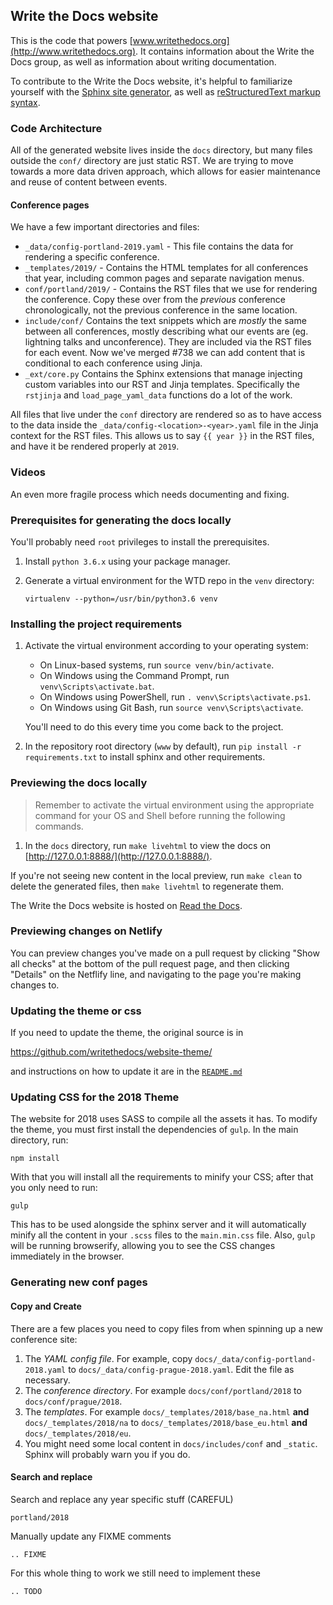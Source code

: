 ## Write the Docs website

This is the code that powers [www.writethedocs.org](http://www.writethedocs.org). It contains information
about the Write the Docs group, as well as information about writing documentation.

To contribute to the Write the Docs website, it's helpful to familiarize yourself with the [Sphinx site generator](https://www.sphinx-doc.org/), as well as [reStructuredText markup syntax](https://www.sphinx-doc.org/en/stable/rest.html).

### Code Architecture

All of the generated website lives inside the `docs` directory, but many files outside the `conf/` directory are just static RST.
We are trying to move towards a more data driven approach,
which allows for easier maintenance and reuse of content between events.

#### Conference pages

We have a few important directories and files:

* `_data/config-portland-2019.yaml` - This file contains the data for rendering a specific conference.
* `_templates/2019/` - Contains the HTML templates for all conferences that year, including common pages and separate navigation menus.
* `conf/portland/2019/` - Contains the RST files that we use for rendering the conference. Copy these over from the *previous* conference chronologically, not the previous conference in the same location.
* `include/conf/` Contains the text snippets which are *mostly* the same between all conferences, mostly describing what our events are (eg. lightning talks and unconference). They are included via the RST files for each event. Now we've merged #738 we can add content that is conditional to each conference using Jinja.
* `_ext/core.py` Contains the Sphinx extensions that manage injecting custom variables into our RST and Jinja templates. Specifically the `rstjinja` and `load_page_yaml_data` functions do a lot of the work.

All files that live under the `conf` directory are rendered so as to have access to
 the data inside the `_data/config-<location>-<year>.yaml` file in the Jinja context for the RST files.
This allows us to say `{{ year }}` in the RST files,
and have it be rendered properly at `2019`.

### Videos

An even more fragile process which needs documenting and fixing.
### Prerequisites for generating the docs locally

You'll probably need `root` privileges to install the prerequisites.

1. Install `python 3.6.x` using your package manager.

2. Generate a virtual environment for the WTD repo in the `venv` directory:

    `virtualenv --python=/usr/bin/python3.6 venv`

### Installing the project requirements

1. Activate the virtual environment according to your operating system:

    * On Linux-based systems, run `source venv/bin/activate`.
    * On Windows using the Command Prompt, run `venv\Scripts\activate.bat`.
    * On Windows using PowerShell, run `. venv\Scripts\activate.ps1`.
    * On Windows using Git Bash, run `source venv\Scripts\activate`.

    You'll need to do this every time you come back to the project.

2. In the repository root directory (`www` by default), run `pip install -r requirements.txt` to install sphinx and other requirements.

### Previewing the docs locally

> Remember to activate the virtual environment using the appropriate command for your OS and Shell before running the following commands.

1. In the `docs` directory, run `make livehtml` to view the docs on [http://127.0.0.1:8888/](http://127.0.0.1:8888/).

If you're not seeing new content in the local preview, run `make clean` to delete the generated files, then `make livehtml` to regenerate them.

The Write the Docs website is hosted on [Read the Docs](https://readthedocs.org/projects/writethedocs-www).

### Previewing changes on Netlify

You can preview changes you've made on a pull request by clicking "Show all checks" at the bottom of the pull request page, and then clicking "Details" on the Netflify line, and navigating to the page you're making changes to.

### Updating the theme or css

If you need to update the theme, the original source is in

https://github.com/writethedocs/website-theme/

and instructions on how to update it are in the [`README.md`](https://github.com/writethedocs/website-theme/pull/3)

### Updating CSS for the 2018 Theme

The website for 2018 uses SASS to compile all the assets it has. To modify the theme, you must first install the dependencies of
`gulp`. In the main directory, run:

```
npm install
```

With that you will install all the requirements to minify your CSS;
after that you only need to run:

```
gulp
```

This has to be used alongside the sphinx server and it will
automatically minify all the content in your `.scss` files to the
`main.min.css` file. Also, `gulp` will be running browserify, allowing you
to see the CSS changes immediately in the browser.

### Generating new conf pages

#### Copy and Create

There are a few places you need to copy files from when spinning up a new conference site:

1. The *YAML config file*. For example, copy `docs/_data/config-portland-2018.yaml` to `docs/_data/config-prague-2018.yaml`.
   Edit the file as necessary.
2. The *conference directory*. For example `docs/conf/portland/2018` to `docs/conf/prague/2018`.
3. The *templates*. For example `docs/_templates/2018/base_na.html` **and** `docs/_templates/2018/na` to `docs/_templates/2018/base_eu.html` **and** `docs/_templates/2018/eu`.
4. You might need some local content in `docs/includes/conf` and `_static`. Sphinx will probably warn you if you do.

#### Search and replace

Search and replace any year specific stuff (CAREFUL)
```
portland/2018
```

Manually update any FIXME comments
```
.. FIXME
```

For this whole thing to work we still need to implement these

```
.. TODO
```
